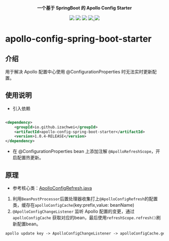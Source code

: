 <p align="center">
	<strong>一个基于 SpringBoot 的 Apollo Config Starter </strong>
</p>

<p align="center">
    <a>
        <img src="https://img.shields.io/badge/JDK-1.8+-green.svg" >
    </a>
    <a>
        <img src="https://img.shields.io/badge/SpringBoot-2.2.5.RELEASE-green.svg" >
    </a>
<a>
        <img src="https://img.shields.io/badge/SpringCloud-Hoxton.SR3-green.svg" >
    </a>
    <a href="https://www.jetbrains.com">
        <img src="https://img.shields.io/badge/IntelliJ%20IDEA-support-blue.svg" >
    </a>
    <a>
        <img src="https://img.shields.io/badge/License-Apache%202.0-blue.svg" >
    </a>
</p>

# apollo-config-spring-boot-starter

## 介绍

用于解决 Apollo 配置中心使用 @ConfigurationProperties 时无法实时更新配置。

## 使用说明

* 引入依赖

```xml

<dependency>
    <groupId>io.github.izachwei</groupId>
    <artifactId>apollo-config-spring-boot-starter</artifactId>
    <version>1.0.4-RELEASE</version>
</dependency>
```

* 在 @ConfigurationProperties bean 上添加注解 `@ApolloRefreshScope`，开启配置热更新。

## 原理

* 参考核心类：[ApolloConfigRefresh.java](src%2Fmain%2Fjava%2Fcom%2Fizachwei%2Fapolloconfig%2Fautoconfig%2FApolloConfigRefresh.java)

1. 利用`BeanPostProcessor`后置处理器收集打上`@ApolloConfigRefresh`的配置类，缓存在`apolloConfigCache`(key:prefix,value:
   beanName)
2. `@ApolloConfigChangeListener` 监听 Apollo 配置的变更，通过 `apolloConfigCache` 获取对应的bean，最后使用`refreshScope.refresh()`刷新配置bean。

```html
apollo update key -> ApolloConfigChangeListener -> apolloConfigCache.get(configKey) -> refreshScope.refresh()
```
